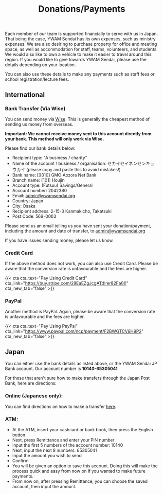 ﻿---
title: Donations/Payments
draft: false
share: false
commentable: false
editable: false

# Optional header image (relative to `static/media/` folder).
header:
  caption: ""
  image: ""
---

Each member of our team is supported financially to serve with us in Japan. That being the case, YWAM Sendai has its own expenses, such as ministry expenses. We are also desiring to purchase property for office and meeting space, as well as accommodation for staff, teams, volunteers, and students. We would also like to own a vehicle to make it easier to travel around this region. If you would like to give towards YWAM Sendai, please use the details depending on your location.

You can also use these details to make any payments such as staff fees or school registration/lecture fees.

## International

### Bank Transfer (Via Wise)

You can send money via [Wise](https://www.wise.com/). This is generally the cheapest method of sending us money from overseas.

**Important: We cannot receive money sent to this account directly from your bank. This method will only work via Wise.**

Please find our bank details below:

* Recipient type: "A business / charity"
* Name of the account / business / organisation: セカイセイネンセンキョウカイ (please copy and paste this to avoid mistakes!)
* Bank name: [0310] GMO Aozora Net Bank
* Branch name: [101] Houjin
* Account type: (Futsuu) Savings/General
* Account number: 2042380
* Email: admin@ywamsendai.org
* Country: Japan
* City: Osaka
* Recipient address: 2-15-3 Kanmakicho, Takatsuki
* Post Code: 569-0003

Please send us an email telling us you have sent your donation/payment, including the amount and date of transfer, to admin@ywamsendai.org

If you have issues sending money, please let us know.

### Credit Card

If the above method does not work, you can also use Credit Card. Please be aware that the conversion rate is unfavourable and the fees are higher.

{{< cta cta_text="Pay Using Credit Card" cta_link="https://buy.stripe.com/28EaEZgJcgATdIrer82Fa00" cta_new_tab="false" >}}

### PayPal

Another method is PayPal. Again, please be aware that the conversion rate is unfavourable and the fees are higher.

{{< cta cta_text="Pay Using PayPal" cta_link="https://www.paypal.com/ncp/payment/F2BWGTCV6H9P2" cta_new_tab="false" >}}

## Japan

You can either use the bank details as listed above, or the YWAM Sendai JP Bank account. Our account number is **10140-65305041**

For those that aren't sure how to make transfers through the Japan Post Bank, here are directions:

### Online (Japanese only):

You can find directions on how to make a transfer [here](https://www.jp-bank.japanpost.jp/direct/pc/guide/dr_pc_gd_densin.html).

### ATM:

* At the ATM, insert your cashcard or bank book, then press the English button
* Next, press Remittance and enter your PIN number
* Input the first 5 numbers of the account number: 10140
* Next, input the next 8 numbers: 65305041
* Input the amount you wish to send
* Confirm
* You will be given an option to save this account. Doing this will make the process quick and easy from now on if you wanted to make future payments.
* From now on, after pressing Remittance, you can choose the saved account, then input the amount.
